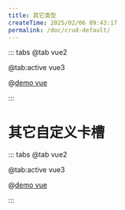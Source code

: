 ```yaml
---
title: 其它类型
createTime: 2025/02/06 09:43:17
permalink: /doc/crud-default/
---
```


::: tabs
@tab vue2

@tab:active vue3

@[demo vue](../../../examples/crud/crud-default/base.vue)

:::

# 其它自定义卡槽

::: tabs
@tab vue2

@tab:active vue3

@[demo vue](../../../examples/crud/crud-default/default.vue)

:::